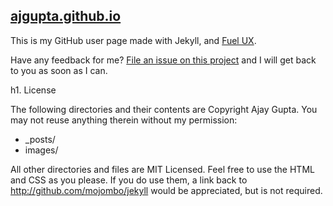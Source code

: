 ## [ajgupta.github.io](http://www.ajay-gupta.com/) 

This is my GitHub user page made with Jekyll, and [Fuel UX](http://exacttarget.github.com/fuelux/). 

Have any feedback for me? [File an issue on this
project](https://github.com/ajgupta/Feedback/issues/new) and I will get back to
you as soon as I can.

h1. License

The following directories and their contents are Copyright Ajay Gupta. You may not reuse anything therein without my permission:

* _posts/
* images/

All other directories and files are MIT Licensed. Feel free to use the HTML and CSS as you please. If you do use them, a link back to http://github.com/mojombo/jekyll would be appreciated, but is not required.
